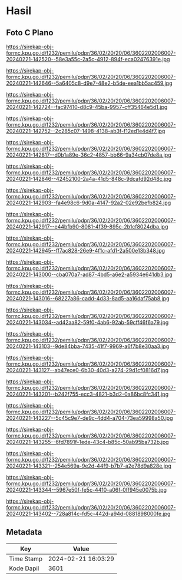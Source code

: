 # Hasil

## Foto C Plano

https://sirekap-obj-formc.kpu.go.id/f232/pemilu/pdpr/36/02/20/20/06/3602202006007-20240221-142520--58e3a55c-2a5c-4912-894f-eca02476391e.jpg

https://sirekap-obj-formc.kpu.go.id/f232/pemilu/pdpr/36/02/20/20/06/3602202006007-20240221-142646--5a6405c8-d9e7-48e2-b5de-eea1bb5ac459.jpg

https://sirekap-obj-formc.kpu.go.id/f232/pemilu/pdpr/36/02/20/20/06/3602202006007-20240221-142724--fac97410-d8c9-45ba-9957-cff35464e5d1.jpg

https://sirekap-obj-formc.kpu.go.id/f232/pemilu/pdpr/36/02/20/20/06/3602202006007-20240221-142752--2c285c07-1498-4138-ab3f-f12ed1e4d4f7.jpg

https://sirekap-obj-formc.kpu.go.id/f232/pemilu/pdpr/36/02/20/20/06/3602202006007-20240221-142817--d0b1a89e-36c2-4857-bb66-9a34cb07de8a.jpg

https://sirekap-obj-formc.kpu.go.id/f232/pemilu/pdpr/36/02/20/20/06/3602202006007-20240221-142846--42452100-2a4a-41d5-848c-9dcafd92d48c.jpg

https://sirekap-obj-formc.kpu.go.id/f232/pemilu/pdpr/36/02/20/20/06/3602202006007-20240221-142903--fa4e98c6-9d0a-4147-92a2-02e92befb824.jpg

https://sirekap-obj-formc.kpu.go.id/f232/pemilu/pdpr/36/02/20/20/06/3602202006007-20240221-142917--e44bfb90-8081-4f39-895c-2b1cf8024dba.jpg

https://sirekap-obj-formc.kpu.go.id/f232/pemilu/pdpr/36/02/20/20/06/3602202006007-20240221-142945--ff7ac828-26e9-4f1c-afd1-2a500e13b348.jpg

https://sirekap-obj-formc.kpu.go.id/f232/pemilu/pdpr/36/02/20/20/06/3602202006007-20240221-143000--cba070a7-ad87-4bd5-a6e2-a5934e641db3.jpg

https://sirekap-obj-formc.kpu.go.id/f232/pemilu/pdpr/36/02/20/20/06/3602202006007-20240221-143016--68227a86-cadd-4d33-8ad5-aa16daf75ab8.jpg

https://sirekap-obj-formc.kpu.go.id/f232/pemilu/pdpr/36/02/20/20/06/3602202006007-20240221-143034--ad42aa82-59f0-4ab6-92ab-59cff46f6a79.jpg

https://sirekap-obj-formc.kpu.go.id/f232/pemilu/pdpr/36/02/20/20/06/3602202006007-20240221-143103--9de84bba-7435-41f7-9969-a6f7b8e30aa3.jpg

https://sirekap-obj-formc.kpu.go.id/f232/pemilu/pdpr/36/02/20/20/06/3602202006007-20240221-143127--ab47ece0-6b30-40d3-a274-29d1cf0816d7.jpg

https://sirekap-obj-formc.kpu.go.id/f232/pemilu/pdpr/36/02/20/20/06/3602202006007-20240221-143201--b242f755-ecc3-4821-b3d2-0a86bc8fc341.jpg

https://sirekap-obj-formc.kpu.go.id/f232/pemilu/pdpr/36/02/20/20/06/3602202006007-20240221-143227--5c45c9e7-de9c-4dd4-a704-73ea59998a50.jpg

https://sirekap-obj-formc.kpu.go.id/f232/pemilu/pdpr/36/02/20/20/06/3602202006007-20240221-143255--6fd7891f-1ede-43c4-b85c-50ab95ba732b.jpg

https://sirekap-obj-formc.kpu.go.id/f232/pemilu/pdpr/36/02/20/20/06/3602202006007-20240221-143321--254e569a-9e2d-44f9-b7b7-a2e78d9a828e.jpg

https://sirekap-obj-formc.kpu.go.id/f232/pemilu/pdpr/36/02/20/20/06/3602202006007-20240221-143344--5967e50f-fe5c-4410-a06f-0ff945e0075b.jpg

https://sirekap-obj-formc.kpu.go.id/f232/pemilu/pdpr/36/02/20/20/06/3602202006007-20240221-143402--728a814c-fd5c-442d-a94d-0881898000fe.jpg


## Metadata

| Key        | Value               |
| ---------- | ------------------- |
| Time Stamp | 2024-02-21 16:03:29 |
| Kode Dapil | 3601                |



